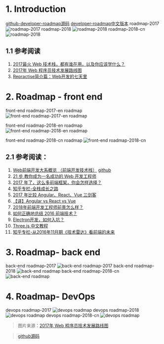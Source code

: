 # 1. Introduction
[github-developer-roadmap源码](https://github.com/kamranahmedse/developer-roadmap)
[developer-roadmap中文版本](https://github.com/kamranahmedse/developer-roadmap/blob/c1494728ab995382a7af060e2ba9e54385cfcb1f/readme-cn.md)
roadmap-2017
![roadmap-2017](https://i.imgur.com/MWkeM18.png)
roadmap-2018
![roadmap-2018](https://i.imgur.com/OZUOUtI.png)
roadmap-2018-cn
![roadmap-2018](res\cn\2018WebDevelop-cn.png)

## 1.1 参考阅读
1. [2017最火 Web 技术栈，都有谁在用，以及你应该学什么？](https://zhuanlan.zhihu.com/p/26890113)
2. [2017年 Web 程序员技术发展路线图](https://zhuanlan.zhihu.com/p/25897612)
3. [Repractise简介篇：Web开发的七天里](https://mp.weixin.qq.com/s?__biz=MjM5Mjg4NDMwMA==&mid=403171959&idx=1&sn=08f0717e2306efd7d80c8bb603e644d0#rd)


# 2. Roadmap - front end
front-end roadmap-2017-en roadmap
![front-end roadmap-2017-en roadmap](https://i.imgur.com/qx54HvK.png)

front-end roadmap-2018-en roadmap
![front-end roadmap-2018-en roadmap](res\en\frontend-v2.png)

front-end roadmap-2018-cn roadmap
![front-end roadmap-2018-cn](res\cn\Front-end-cn.png)

## 2.1 参考阅读：
1. [Web前端开发大系概览 （前端开发技术栈）](https://www.cnblogs.com/unruledboy/p/WebFrontEndStack.html)  [github](https://github.com/unruledboy/WebFrontEndStack)
2. [21 步 教你成为一名成功的 Web 开发工程师](https://zhuanlan.zhihu.com/p/26680906)
3. [2017 年了，这么多前端框架，你会怎样选择？](https://zhuanlan.zhihu.com/p/28289441)
4. [知乎专栏-全栈成长之路](https://zhuanlan.zhihu.com/dingxuewen)
5. [2017 年比较 Angular、React、Vue 三剑客](https://zhuanlan.zhihu.com/p/31224434)
6. [【译】Angular vs React vs Vue](https://zhuanlan.zhihu.com/p/28349401)
7. [2018年前端开发工程师前景怎么样？](https://zhuanlan.zhihu.com/p/31630053)
8. [如何正确地总结 2016 前端技术？](https://www.zhihu.com/question/53705450)
9. [Electron开发，如何入坑？ ](https://mp.weixin.qq.com/s?__biz=MzIwNjQwMzUwMQ==&mid=2247485626&idx=1&sn=bf60e71918222186e25257d838ce7868&chksm=97236a78a054e36e987259dc4143c4cdeb5804bc9d6b6b82a93b95421c4cc88b15e63e0c08a3&mpshare=1&scene=23&srcid=1207g8O9D0ISpw0UJAiR2OaH#rd)
10. [Three.js 中文教程](http://techbrood.com/threejs/docs/#)
11. [知乎专栏-从2016年11月期《技术雷达》看前端的未来](https://zhuanlan.zhihu.com/p/23492610)


# 3. Roadmap- back end
back-end roadmap-2017
![back-end roadmap-2017](https://i.imgur.com/jz4xrlQ.png)
back-end roadmap-2018
![back-end roadmap](res\en\backend.png)
back-end roadmap-2018-cn
![back-end roadmap](res\cn\Back-end-cn.png)

# 4. Roadmap- DevOps
devops roadmap-2017
![devops roadmap](https://i.imgur.com/z23zTH3.png)
devops roadmap-2018
![devops roadmap](res\en\devops.png)
devops roadmap-2018-cn
![devops roadmap](res\cn\DevOps-cn.png)

>图片来源：[2017年 Web 程序员技术发展路线图](https://zhuanlan.zhihu.com/p/25897612)

>[github源码](https://github.com/kamranahmedse/developer-roadmap)
